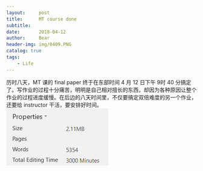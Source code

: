 ```yaml
---
layout:     post                    
title:      MT course done               
subtitle:     
date:       2018-04-12              
author:     Bear                     
header-img: img/0409.PNG    
catalog: true                       
tags:                              
    - Life
---
```


历时八天，MT 课的 final paper 终于在东部时间 4 月 12 日下午 9时 40 分搞定了。写作业的过程十分痛苦，明明是自己相对擅长的东西，却因为各种原因让整个作业的过程进度缓慢。在后边的八天时间里，不仅要搞定双倍难度的另一个作业，还要给 instructor 干活，要安排好时间。
![screenshot](/img/MT_fp.png)